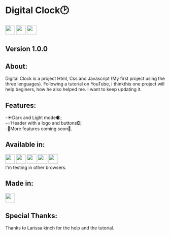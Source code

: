 <h1>Digital Clock🕑</h1>
<div>
  <img aligin="center" Height="30" widht="40" src="https://cdn.jsdelivr.net/gh/devicons/devicon/icons/html5/html5-plain-wordmark.svg"/>
  <img aligin="center" Height="30" widht="40" src="https://cdn.jsdelivr.net/gh/devicons/devicon/icons/css3/css3-plain-wordmark.svg"/>
  <img aligin="center" Height="30" widht="40" src="https://cdn.jsdelivr.net/gh/devicons/devicon/icons/javascript/javascript-plain.svg"/>
</div>
<h2>Version 1.0.0</h2>
<h2>About:</h2>
 Digital Clock is a project Html, Css and Javascript (My first project using the three lenguages). Following a tutorial on YouTube, i thinkthis one project will help beginers, how he also helped me. I want to keep updating it.
<h2>Features:</h2>
<div>
-☀️Dark and Light mode🌒;
</div>
<div>
-✅Header with a logo and buttons❎;
</div>
<div>
-🤔More features coming soon🤔.
</div>
<h2>Available in:</h2>
<div>
  <img aligin="center" Height="30" widht="40" src="https://cdn.jsdelivr.net/gh/devicons/devicon/icons/chrome/chrome-original.svg"/>
  <img aligin="center" Height="30" widht="40" src="https://cdn.jsdelivr.net/gh/devicons/devicon/icons/opera/opera-plain.svg"/>
  <img aligin="center" Height="30" widht="40" src="https://cdn.jsdelivr.net/gh/devicons/devicon/icons/safari/safari-original.svg"/>
  <img aligin="center" Height="30" widht="40" src="https://cdn.jsdelivr.net/gh/devicons/devicon/icons/firefox/firefox-original.svg"/>
  <img aligin="center" Height="30" widht="40" src="https://cdn.jsdelivr.net/gh/devicons/devicon/icons/ie10/ie10-original.svg"/>
</div>
I'm testing in other browsers.

<h2>Made in:</h2>
<div>
  <img aligin="center" Height="30" widht="40" src="https://cdn.jsdelivr.net/gh/devicons/devicon/icons/vscode/vscode-original.svg"/>
</div>

<h2> Special Thanks:</h2>
 Thanks to Larissa kinch for the help and the tutorial.

